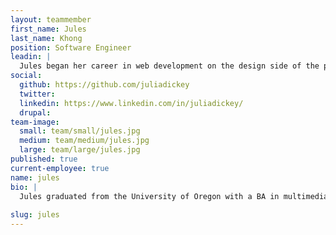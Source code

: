 ```yaml
---
layout: teammember
first_name: Jules
last_name: Khong
position: Software Engineer
leadin: |
  Jules began her career in web development on the design side of the process. She became a software engineer out of a desire to better understand the limitations and possibilities of programming. 
social:
  github: https://github.com/juliadickey
  twitter:
  linkedin: https://www.linkedin.com/in/juliadickey/
  drupal: 
team-image:
  small: team/small/jules.jpg
  medium: team/medium/jules.jpg
  large: team/large/jules.jpg
published: true
current-employee: true
name: jules
bio: |
  Jules graduated from the University of Oregon with a BA in multimedia, and later received her graphic design BFA from the Art Institute of Portland. She spent the last several years volunteering with Red Sweater Project, helping them rework their entire website to better support their mission to improve the lives of youth in Tanzania. She joined the ThinkShout team so she could put her passion for building things to use helping the organizations committed to positive change. Jules once summited Kilimanjaro while afflicted with food poisoning. If that’s not a lesson in tenacity, then we don’t know what is. Way to tough it out, Jules.
  
slug: jules
---
```

